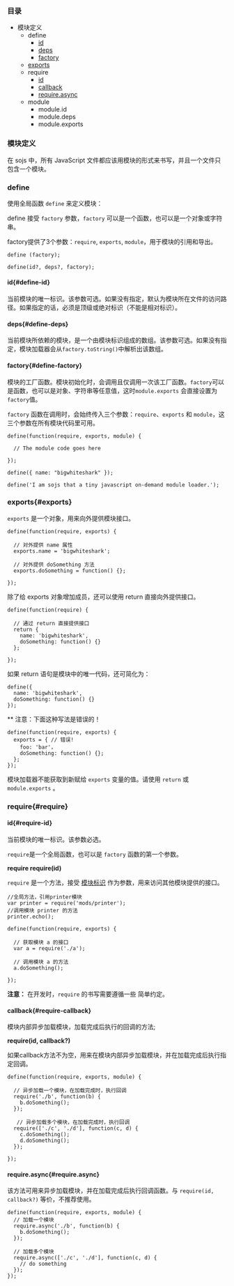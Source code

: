 ### 目录

* 模块定义
    * define
        * [id](#define-id)
        * [deps](#define-deps)
        * [factory](#define-factory)
    * [exports](#exports)
    * require
        * [id](#require-id)
        * [callback](#require-callback)
        * [require.async](#require-async)
    * module
        * module.id
        * module.deps
        * module.exports

### 模块定义

在 sojs 中，所有 JavaScript 文件都应该用模块的形式来书写，并且一个文件只包含一个模块。

### define 

使用全局函数 `define` 来定义模块：

define 接受 `factory` 参数，`factory` 可以是一个函数，也可以是一个对象或字符串。

factory提供了3个参数：`require`, `exports`, `module`，用于模块的引用和导出。
  
    define (factory);

    define(id?, deps?, factory);

#### id{#define-id}

 当前模块的唯一标识。该参数可选。如果没有指定，默认为模块所在文件的访问路径。如果指定的话，必须是顶级或绝对标识（不能是相对标识）。

#### deps{#define-deps}

当前模块所依赖的模块，是一个由模块标识组成的数组。该参数可选。如果没有指定，模块加载器会从`factory.toString()`中解析出该数组。

#### factory{#define-factory}

模块的工厂函数。模块初始化时，会调用且仅调用一次该工厂函数。`factory`可以是函数，也可以是对象、字符串等任意值，这时`module.exports` 会直接设置为`factory`值。

`factory` 函数在调用时，会始终传入三个参数：`require`、`exports` 和 `module`，这三个参数在所有模块代码里可用。

    define(function(require, exports, module) {

      // The module code goes here
      
    });

    define({ name: "bigwhiteshark" });

    define('I am sojs that a tiny javascript on-demand module loader.');

### exports{#exports}

`exports` 是一个对象，用来向外提供模块接口。

    define(function(require, exports) {

      // 对外提供 name 属性
      exports.name = 'bigwhiteshark';

      // 对外提供 doSomething 方法
      exports.doSomething = function() {};

    });

除了给 exports 对象增加成员，还可以使用 return 直接向外提供接口。

    define(function(require) {

      // 通过 return 直接提供接口
      return {
        name: 'bigwhiteshark',
        doSomething: function() {}
      };

    });

如果 return 语句是模块中的唯一代码，还可简化为：

    define({
      name: 'bigwhiteshark',
      doSomething: function() {}
    });

  ** 注意：下面这种写法是错误的！

    define(function(require, exports) {
      exports = { // 错误!
        foo: 'bar'，
        doSomething: function() {};
      };
    });

模块加载器不能获取到新赋给 `exports` 变量的值。请使用 `return` 或 `module.exports` 。

### require{#require}

#### id{#require-id}

当前模块的唯一标识。该参数必选。

`require`是一个全局函数，也可以是 `factory` 函数的第一个参数。

**require require(id)**

`require` 是一个方法，接受 [模块标识](module-identifier.html "模块标识") 作为参数，用来访问其他模块提供的接口。

    //全局方法，引用printer模块
    var printer = require('mods/printer');
    //调用模块 printer 的方法
    printer.echo();

    define(function(require, exports) {

      // 获取模块 a 的接口
      var a = require('./a');

      // 调用模块 a 的方法
      a.doSomething();

    });

**注意：** 在开发时，`require` 的书写需要遵循一些 简单约定。

#### callback{#require-callback}

模块内部异步加载模块，加载完成后执行的回调的方法;

**require(id, callback?)** 

 如果callback方法不为空，用来在模块内部异步加载模块，并在加载完成后执行指定回调。

    define(function(require, exports, module) {

      // 异步加载一个模块，在加载完成时，执行回调
      require('./b', function(b) {
        b.doSomething();
      });

       // 异步加载多个模块，在加载完成时，执行回调
      require(['./c', './d'], function(c, d) {
        c.doSomething();
        d.doSomething();
      });

    });

#### require.async{#require.async}

该方法可用来异步加载模块，并在加载完成后执行回调函数。与 `require(id, callback?)` 等价，不推荐使用。

    define(function(require, exports, module) {
      // 加载一个模块
      require.async('./b', function(b) {
        b.doSomething();
      });
      
      // 加载多个模块
      require.async(['./c', './d'], function(c, d) {
        // do something
      });
    });